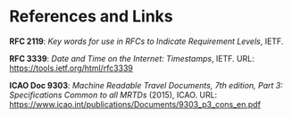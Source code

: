 # References and Links

**RFC 2119**: *Key words for use in RFCs to Indicate Requirement Levels*, IETF.

**RFC 3339**: *Date and Time on the Internet: Timestamps*, IETF. URL: <https://tools.ietf.org/html/rfc3339>

**ICAO Doc 9303**: *Machine Readable Travel Documents, 7th edition, Part 3: Specifications Common to all MRTDs* (2015), ICAO. URL: <https://www.icao.int/publications/Documents/9303_p3_cons_en.pdf>

[RFC 3339]: https://tools.ietf.org/html/rfc3339
[RFC 2119]: https://tools.ietf.org/html/rfc2119
[ICAO Doc 9303]: https://www.icao.int/publications/Documents/9303_p3_cons_en.pdf

